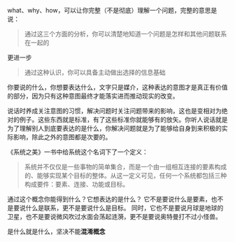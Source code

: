 what、why、how，可以让你完整（不是彻底）理解一个问题，完整的意思是说：
> 通过这三个方面的分析，你可以清楚地知道一个问题是怎样和其他问题联系在一起的

更进一步
> 通过这种认识，你可以具备主动做出选择的信息基础


你要说的什么，你想要表达什么，文字只是媒介，这种表达的意图才是真正有价值的部分，因为只有这种意图最终才能落实进而推动现实的改变。

说话时养成关注意图的习惯，解决问题时关注问题带来的影响，这也是变相对为绝对的例子。这些东西就是标准，有了这些标准你就能够有的放矢。你听人说话就是为了理解别人到底要表达的是什么，你解决问题就是为了能够给自身到来积极的实际影响，除此之外的意图都是次要的。


《系统之美》一书中给系统这个名词下了一个定义：
> 系统并不仅仅是一些事物的简单集合，而是一个由一组相互连接的要素构成的、能够实现某个目标的整体。从这一定义可见，任何一个系统都包括三种构成要件：要素、连接、功能或目标。

通过这个概念你能得到什么？它想表达的是什么？
它不是要说什么是要素，也不是要说什么是联系，更不是要说什么是目标。
同时，它也不是要说月球是地球的卫星，也不是要说微风吹过水面会荡起涟漪，更不是要说奥特曼打不过小怪兽。

是什么就是什么，坚决不能**混淆概念**
